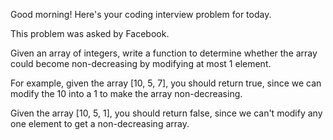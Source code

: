 Good morning! Here's your coding interview problem for today.This problem was asked by Facebook.Given an array of integers, write a function to determine whether the arraycould become non-decreasing by modifying at most 1 element.For example, given the array [10, 5, 7], you should return true, since we canmodify the 10 into a 1 to make the array non-decreasing.Given the array [10, 5, 1], you should return false, since we can't modify anyone element to get a non-decreasing array.